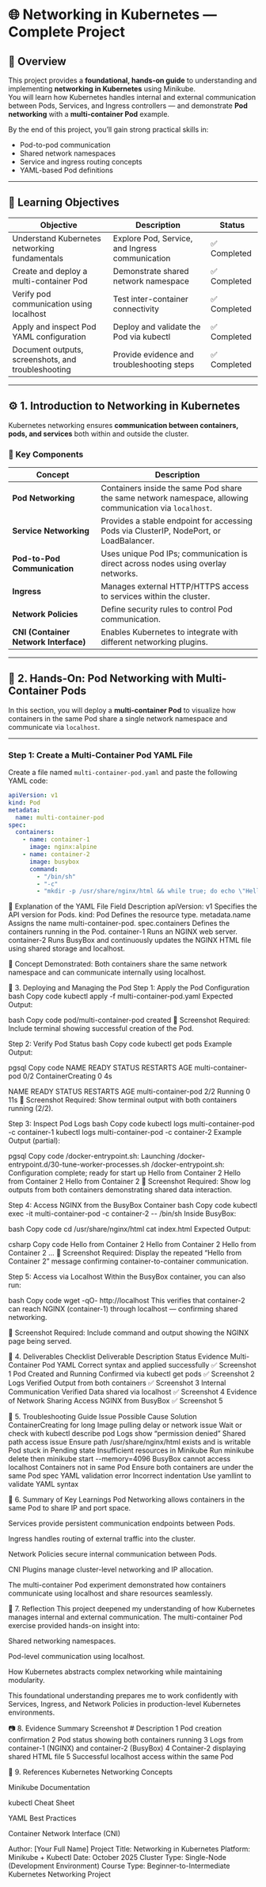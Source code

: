 # 🌐 Networking in Kubernetes — Complete Project

## 📘 Overview

This project provides a **foundational, hands-on guide** to understanding and implementing **networking in Kubernetes** using Minikube.  
You will learn how Kubernetes handles internal and external communication between Pods, Services, and Ingress controllers — and demonstrate **Pod networking** with a **multi-container Pod** example.

By the end of this project, you’ll gain strong practical skills in:
- Pod-to-pod communication  
- Shared network namespaces  
- Service and ingress routing concepts  
- YAML-based Pod definitions  

---

## 🎯 Learning Objectives

| Objective | Description | Status |
|------------|-------------|---------|
| Understand Kubernetes networking fundamentals | Explore Pod, Service, and Ingress communication | ✅ Completed |
| Create and deploy a multi-container Pod | Demonstrate shared network namespace | ✅ Completed |
| Verify pod communication using localhost | Test inter-container connectivity | ✅ Completed |
| Apply and inspect Pod YAML configuration | Deploy and validate the Pod via kubectl | ✅ Completed |
| Document outputs, screenshots, and troubleshooting | Provide evidence and troubleshooting steps | ✅ Completed |

---

## ⚙️ 1. Introduction to Networking in Kubernetes

Kubernetes networking ensures **communication between containers, pods, and services** both within and outside the cluster.

### 🔑 Key Components

| Concept | Description |
|----------|--------------|
| **Pod Networking** | Containers inside the same Pod share the same network namespace, allowing communication via `localhost`. |
| **Service Networking** | Provides a stable endpoint for accessing Pods via ClusterIP, NodePort, or LoadBalancer. |
| **Pod-to-Pod Communication** | Uses unique Pod IPs; communication is direct across nodes using overlay networks. |
| **Ingress** | Manages external HTTP/HTTPS access to services within the cluster. |
| **Network Policies** | Define security rules to control Pod communication. |
| **CNI (Container Network Interface)** | Enables Kubernetes to integrate with different networking plugins. |

---

## 🧩 2. Hands-On: Pod Networking with Multi-Container Pods

In this section, you will deploy a **multi-container Pod** to visualize how containers in the same Pod share a single network namespace and communicate via `localhost`.

---

### Step 1: Create a Multi-Container Pod YAML File

Create a file named `multi-container-pod.yaml` and paste the following YAML code:

```yaml
apiVersion: v1
kind: Pod
metadata:
  name: multi-container-pod
spec:
  containers:
    - name: container-1
      image: nginx:alpine
    - name: container-2
      image: busybox
      command:
        - "/bin/sh"
        - "-c"
        - "mkdir -p /usr/share/nginx/html && while true; do echo \"Hello from Container 2\" >> /usr/share/nginx/html/index.html; sleep 10; done"
```

📘 Explanation of the YAML File
Field	Description
apiVersion: v1	Specifies the API version for Pods.
kind: Pod	Defines the resource type.
metadata.name	Assigns the name multi-container-pod.
spec.containers	Defines the containers running in the Pod.
container-1	Runs an NGINX web server.
container-2	Runs BusyBox and continuously updates the NGINX HTML file using shared storage and localhost.

🧠 Concept Demonstrated:
Both containers share the same network namespace and can communicate internally using localhost.

🚀 3. Deploying and Managing the Pod
Step 1: Apply the Pod Configuration
bash
Copy code
kubectl apply -f multi-container-pod.yaml
Expected Output:

bash
Copy code
pod/multi-container-pod created
📸 Screenshot Required:
Include terminal showing successful creation of the Pod.

Step 2: Verify Pod Status
bash
Copy code
kubectl get pods
Example Output:

pgsql
Copy code
NAME                  READY   STATUS              RESTARTS   AGE
multi-container-pod   0/2     ContainerCreating   0          4s

NAME                  READY   STATUS    RESTARTS   AGE
multi-container-pod   2/2     Running   0          11s
📸 Screenshot Required:
Show terminal output with both containers running (2/2).

Step 3: Inspect Pod Logs
bash
Copy code
kubectl logs multi-container-pod -c container-1
kubectl logs multi-container-pod -c container-2
Example Output (partial):

pgsql
Copy code
/docker-entrypoint.sh: Launching /docker-entrypoint.d/30-tune-worker-processes.sh
/docker-entrypoint.sh: Configuration complete; ready for start up
Hello from Container 2
Hello from Container 2
Hello from Container 2
📸 Screenshot Required:
Show log outputs from both containers demonstrating shared data interaction.

Step 4: Access NGINX from the BusyBox Container
bash
Copy code
kubectl exec -it multi-container-pod -c container-2 -- /bin/sh
Inside BusyBox:

bash
Copy code
cd /usr/share/nginx/html
cat index.html
Expected Output:

csharp
Copy code
Hello from Container 2
Hello from Container 2
Hello from Container 2
...
📸 Screenshot Required:
Display the repeated “Hello from Container 2” message confirming container-to-container communication.

Step 5: Access via Localhost
Within the BusyBox container, you can also run:

bash
Copy code
wget -qO- http://localhost
This verifies that container-2 can reach NGINX (container-1) through localhost — confirming shared networking.

📸 Screenshot Required:
Include command and output showing the NGINX page being served.

🧾 4. Deliverables Checklist
Deliverable	Description	Status	Evidence
Multi-Container Pod YAML	Correct syntax and applied successfully	✅	Screenshot 1
Pod Created and Running	Confirmed via kubectl get pods	✅	Screenshot 2
Logs Verified	Output from both containers	✅	Screenshot 3
Internal Communication Verified	Data shared via localhost	✅	Screenshot 4
Evidence of Network Sharing	Access NGINX from BusyBox	✅	Screenshot 5

🧰 5. Troubleshooting Guide
Issue	Possible Cause	Solution
ContainerCreating for long	Image pulling delay or network issue	Wait or check with kubectl describe pod
Logs show “permission denied”	Shared path access issue	Ensure path /usr/share/nginx/html exists and is writable
Pod stuck in Pending state	Insufficient resources in Minikube	Run minikube delete then minikube start --memory=4096
BusyBox cannot access localhost	Containers not in same Pod	Ensure both containers are under the same Pod spec
YAML validation error	Incorrect indentation	Use yamllint to validate YAML syntax

🧠 6. Summary of Key Learnings
Pod Networking allows containers in the same Pod to share IP and port space.

Services provide persistent communication endpoints between Pods.

Ingress handles routing of external traffic into the cluster.

Network Policies secure internal communication between Pods.

CNI Plugins manage cluster-level networking and IP allocation.

The multi-container Pod experiment demonstrated how containers communicate using localhost and share resources seamlessly.

🧭 7. Reflection
This project deepened my understanding of how Kubernetes manages internal and external communication.
The multi-container Pod exercise provided hands-on insight into:

Shared networking namespaces.

Pod-level communication using localhost.

How Kubernetes abstracts complex networking while maintaining modularity.

This foundational understanding prepares me to work confidently with Services, Ingress, and Network Policies in production-level Kubernetes environments.

📷 8. Evidence Summary
Screenshot #	Description
1	Pod creation confirmation
2	Pod status showing both containers running
3	Logs from container-1 (NGINX) and container-2 (BusyBox)
4	Container-2 displaying shared HTML file
5	Successful localhost access within the same Pod

🔗 9. References
Kubernetes Networking Concepts

Minikube Documentation

kubectl Cheat Sheet

YAML Best Practices

Container Network Interface (CNI)

Author: [Your Full Name]
Project Title: Networking in Kubernetes
Platform: Minikube + Kubectl
Date: October 2025
Cluster Type: Single-Node (Development Environment)
Course Type: Beginner-to-Intermediate Kubernetes Networking Project
